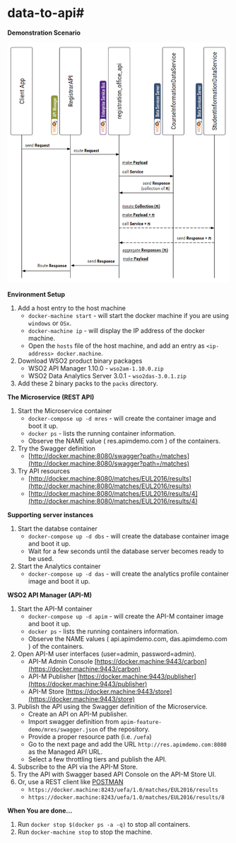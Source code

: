 # data-to-api#

**Demonstration Scenario**

![alt text](https://github.com/knightbeat/data-to-api/blob/master/artifacts/data-to-api-scenario.png "Demostration Scenario")


**Environment Setup**
	
  1. Add a host entry to the host machine
     - `docker-machine start` - will start the docker machine if you are using `windows` or `OSx`.
     - `docker-machine ip` - will display the IP address of the docker machine.
     - Open the `hosts` file of the host machine, and add an entry as `<ip-address> docker.machine`.
  2. Download WSO2 product binary packages
     - WSO2 API Manager 1.10.0 - `wso2am-1.10.0.zip`
     - WSO2 Data Analytics Server 3.0.1 - `wso2das-3.0.1.zip`
  3. Add these 2 binary packs to the `packs` directory.
  
**The Microservice (REST API)**

  1. Start the Microservice container
     - `docker-compose up -d mres` - will create the container image and boot it up.
     - `docker ps` - lists the running container information. 
     - Observe the NAME value ( res.apimdemo.com ) of the containers.
  2. Try the Swagger definition
     - [http://docker.machine:8080/swagger?path=/matches](http://docker.machine:8080/swagger?path=/matches)
  3. Try API resources
     - [http://docker.machine:8080/matches/EUL2016/results](http://docker.machine:8080/matches/EUL2016/results)
     - [http://docker.machine:8080/matches/EUL2016/results/4](http://docker.machine:8080/matches/EUL2016/results/4)
     
**Supporting server instances**
  1. Start the databse container
     - `docker-compose up -d dbs` - will create the database container image and boot it up.
     - Wait for a few seconds until the database server becomes ready to be used.
  2. Start the Analytics container
     - `docker-compose up -d das` - will create the analytics profile container image and boot it up.

**WSO2 API Manager (API-M)**

  1. Start the API-M container
     - `docker-compose up -d apim` - will create the API-M container image and boot it up.
     - `docker ps` - lists the running containers information. 
     - Observe the NAME values ( api.apimdemo.com, das.apimdemo.com ) of the containers.
  2. Open API-M user interfaces (user=admin, password=admin).
     - API-M Admin Console [https://docker.machine:9443/carbon](https://docker.machine:9443/carbon)
     - API-M Publisher [https://docker.machine:9443/publisher](https://docker.machine:9443/publisher)
     - API-M Store [https://docker.machine:9443/store](https://docker.machine:9443/store)
  3. Publish the API using the Swagger definition of the Microservice.
     - Create an API on API-M publisher.
     - Import swagger definition from `apim-feature-demo/mres/swagger.json` of the repository.
     - Provide a proper resource path (i.e. `/uefa`)
     - Go to the next page and add the URL `http://res.apimdemo.com:8080` as the Managed API URL.
     - Select a few throttling tiers and publish the API.
  4. Subscribe to the API via the API-M Store.
  5. Try the API with Swagger based API Console on the API-M Store UI.
  6. Or, use a REST client like [POSTMAN](https://chrome.google.com/webstore/detail/postman/fhbjgbiflinjbdggehcddcbncdddomop?hl=en)
     - `https://docker.machine:8243/uefa/1.0/matches/EUL2016/results`
     - `https://docker.machine:8243/uefa/1.0/matches/EUL2016/results/8`

**When You are done...**

  1. Run `docker stop $(docker ps -a -q)` to stop all containers.
  2. Run `docker-machine stop` to stop the machine.
  
